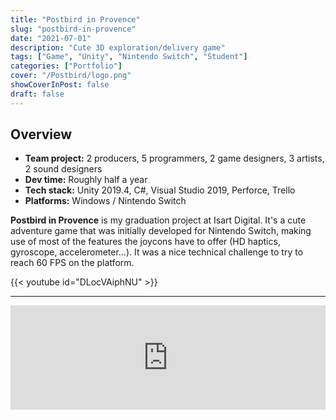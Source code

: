 ```yaml
---
title: "Postbird in Provence"
slug: "postbird-in-provence"
date: "2021-07-01"
description: "Cute 3D exploration/delivery game"
tags: ["Game", "Unity", "Nintendo Switch", "Student"]
categories: ["Portfolio"]
cover: "/Postbird/logo.png"
showCoverInPost: false
draft: false
---
```


## Overview
- **Team project:** 2 producers, 5 programmers, 2 game designers, 3 artists, 2 sound designers
- **Dev time:** Roughly half a year
- **Tech stack:** Unity 2019.4, C#, Visual Studio 2019, Perforce, Trello
- **Platforms:** Windows / Nintendo Switch

**Postbird in Provence** is my graduation project at Isart Digital. It's a cute adventure game that was initially developed for Nintendo Switch, making use of most of the features the joycons have to offer (HD haptics, gyroscope, accelerometer...). It was a nice technical challenge to try to reach 60 FPS on the platform.

{{< youtube id="DLocVAiphNU" >}}

---

<div style="display: flex; justify-content: center;">
    <iframe width="552" height="167" frameborder="0" src="https://itch.io/embed/1060024">
        <a href="https://isart-digital.itch.io/postbirdinprovence">
            Postbird in Provence 2021 by ISART DIGITAL
        </a>
    </iframe>
</div>